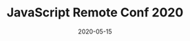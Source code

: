 ---
title: JavaScript Remote Conf 2020
yearless_name: JavaScript Remote Conf
description: Online Conference about JavaScript by JavaScript Experts
long_description: JavaScript Remote Conference is a fully online conference produced by the team that creates the JavaScript Jabber podcast. This will be the premier online experience for JavaScript developers to stay current without the hassle of travel or the risk of contagion.
topic: JavaScript and Front-End Development
keywords: JavaScript, HTML, CSS, Front-End, JS, Conference, Learning, Keeping Current
layout: layouts/conference.njk
start_date: 2020-05-13
end_date: 2020-05-15
date: 2020-05-15
registration_url: https://www.crowdcast.io/e/js-remote-conf-2020
cfp_url: https://chuck193704.typeform.com/to/XXLjow
cfp_ends: March 31, 2020
hero_image: /images/conferences/work_in_pjs-background.jpg
image: /images/conferences/jsremoteconf_square_white.jpg
logo: /images/conferences/jsremoteconf_logo.png
twitter: jsremoteconf
sponsor_prospectus: /SponsorPackages.pdf
email_list_id: 49
hosted_on: Crowdcast
tags:
  - conference
  - javascript
  - frontend
my_testimonials:
  - jsremote_erikisaksen
my_speakers:
  - js20_douglas_crockford
  - js20_aimee_knight
  - js20_chris_heilmann
  - js20_dan_shappir
  - js20_carl_mungazi
  - js20_gant_laborde
  - js20_zac_delventhal
  - js20_aleksandra_sikora
  - js20_james_quick
  - js20_raymond_camden
  - js20_anuradha_kumari
  - js20_ilya_verbitskiy
  - js20_tamas_piros
  - js20_idowu_emehinola
  - js20_bramus_van_damme
  - js20_tim_jung
  - js20_steve_edwards
  - js20_mike_amundsen
  - js20_bryan_horn
  - js20_mark_hasara
my_sessions:
  day1:
    - js20_05_13_0800
    - js20_05_13_0900
    - js20_05_13_1000
    - js20_05_13_1100
    - js20_05_13_1230
    - js20_05_13_1330
    - js20_05_13_1430
    - js20_05_13_1530
    - js20_05_13_1630
  day2:
    - js20_05_14_0800
    - js20_05_14_0900
    - js20_05_14_1000
    - js20_05_14_1100
    - js20_05_14_1230
    - js20_05_14_1330
    - js20_05_14_1430
    - js20_05_14_1530
    - js20_05_14_1630
  day3:
    - js20_05_15_0800
    - js20_05_15_0900
    - js20_05_15_1000
    - js20_05_15_1100
    - js20_05_15_1230
    - js20_05_15_1330
    - js20_05_15_1430
    - js20_05_15_1530
    - js20_05_15_1630
days:
  day1: May 13, 2020
  day2: May 14, 2020
  day3: May 15, 2020
daykeys:
  - day1
  - day2
  - day3
---